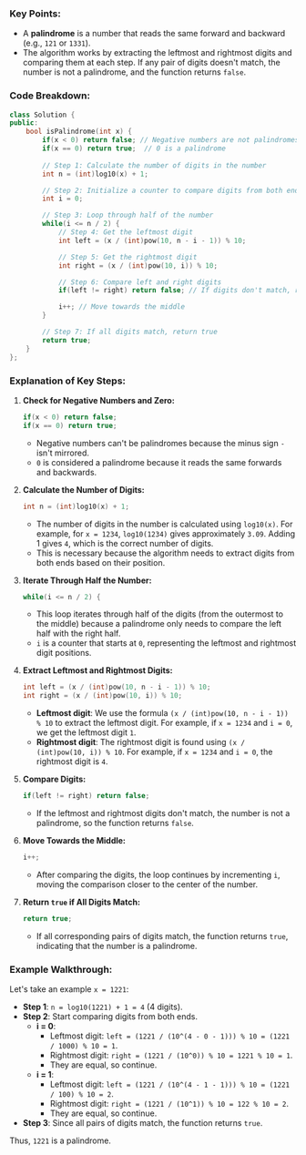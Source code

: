### Key Points:
- A **palindrome** is a number that reads the same forward and backward (e.g., `121` or `1331`).
- The algorithm works by extracting the leftmost and rightmost digits and comparing them at each step. If any pair of digits doesn't match, the number is not a palindrome, and the function returns `false`.

### Code Breakdown:

```cpp
class Solution {
public:
    bool isPalindrome(int x) {
        if(x < 0) return false; // Negative numbers are not palindromes
        if(x == 0) return true;  // 0 is a palindrome
        
        // Step 1: Calculate the number of digits in the number
        int n = (int)log10(x) + 1;

        // Step 2: Initialize a counter to compare digits from both ends
        int i = 0;

        // Step 3: Loop through half of the number
        while(i <= n / 2) {
            // Step 4: Get the leftmost digit
            int left = (x / (int)pow(10, n - i - 1)) % 10;

            // Step 5: Get the rightmost digit
            int right = (x / (int)pow(10, i)) % 10;

            // Step 6: Compare left and right digits
            if(left != right) return false; // If digits don't match, return false

            i++; // Move towards the middle
        }

        // Step 7: If all digits match, return true
        return true;
    }
};
```

### Explanation of Key Steps:

1. **Check for Negative Numbers and Zero:**
   ```cpp
   if(x < 0) return false;
   if(x == 0) return true;
   ```
   - Negative numbers can't be palindromes because the minus sign `-` isn't mirrored.
   - `0` is considered a palindrome because it reads the same forwards and backwards.

2. **Calculate the Number of Digits:**
   ```cpp
   int n = (int)log10(x) + 1;
   ```
   - The number of digits in the number is calculated using `log10(x)`. For example, for `x = 1234`, `log10(1234)` gives approximately `3.09`. Adding 1 gives `4`, which is the correct number of digits.
   - This is necessary because the algorithm needs to extract digits from both ends based on their position.

3. **Iterate Through Half the Number:**
   ```cpp
   while(i <= n / 2) {
   ```
   - This loop iterates through half of the digits (from the outermost to the middle) because a palindrome only needs to compare the left half with the right half.
   - `i` is a counter that starts at `0`, representing the leftmost and rightmost digit positions.

4. **Extract Leftmost and Rightmost Digits:**
   ```cpp
   int left = (x / (int)pow(10, n - i - 1)) % 10;
   int right = (x / (int)pow(10, i)) % 10;
   ```
   - **Leftmost digit**: We use the formula `(x / (int)pow(10, n - i - 1)) % 10` to extract the leftmost digit. For example, if `x = 1234` and `i = 0`, we get the leftmost digit `1`.
   - **Rightmost digit**: The rightmost digit is found using `(x / (int)pow(10, i)) % 10`. For example, if `x = 1234` and `i = 0`, the rightmost digit is `4`.

5. **Compare Digits:**
   ```cpp
   if(left != right) return false;
   ```
   - If the leftmost and rightmost digits don't match, the number is not a palindrome, so the function returns `false`.

6. **Move Towards the Middle:**
   ```cpp
   i++;
   ```
   - After comparing the digits, the loop continues by incrementing `i`, moving the comparison closer to the center of the number.

7. **Return `true` if All Digits Match:**
   ```cpp
   return true;
   ```
   - If all corresponding pairs of digits match, the function returns `true`, indicating that the number is a palindrome.

### Example Walkthrough:

Let's take an example `x = 1221`:

- **Step 1**: `n = log10(1221) + 1 = 4` (4 digits).
- **Step 2**: Start comparing digits from both ends.
  - **i = 0**:
    - Leftmost digit: `left = (1221 / (10^(4 - 0 - 1))) % 10 = (1221 / 1000) % 10 = 1`.
    - Rightmost digit: `right = (1221 / (10^0)) % 10 = 1221 % 10 = 1`.
    - They are equal, so continue.
  - **i = 1**:
    - Leftmost digit: `left = (1221 / (10^(4 - 1 - 1))) % 10 = (1221 / 100) % 10 = 2`.
    - Rightmost digit: `right = (1221 / (10^1)) % 10 = 122 % 10 = 2`.
    - They are equal, so continue.
- **Step 3**: Since all pairs of digits match, the function returns `true`.

Thus, `1221` is a palindrome.